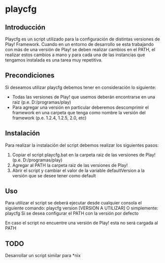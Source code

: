 playcfg
=======

Introducción
------------
Playcfg es un script utilizado para la configuración de distintas versiones de Play! Framework. Cuando en un entorno de desarrollo se esta trabajando con más de una versión de Play! se deben realizar cambios en el PATH, el realizar estos cambios a mano y para cada una de las instancias que tengamos instalada es una tarea muy repetitiva.

Precondiciones
--------------
Si deseamos utilizar playcfg debemos tener en consideración lo siguiente:

* Todas las versiones de Play! que usemos deberán encontrarse en una raiz (p.e. D:/programas/play)
* Para agregar una versión en particular deberemos descomprimir el framework en una carpeta que tenga como nombre la versión del framework (p.e. 1.2.4, 1.2.5, 2.0, etc)

Instalación
-----------
Para realizar la instalación del script debemos realizar los siguientes pasos:
1. Copiar el script playcfg.bat en la carpeta raiz de las versiones de Play! (p.e. D:/programas/play)
2. Agregar al PATH la carpeta raiz de las versiones de Play!
3. Abrir el script y cambiar el valor de la variable defaultVersion a la versión que se desee tener como default

Uso
---
Para utilizar el script se deberá ejecutar desde cualquier consola el siguiente comando:
	playcfg version [VERSION A UTILIZAR]
O simplemente:
	playcfg 
Si se desea configurar el PATH con la versión por defecto

En caso el script no encuentre una versión de Play! esta no será cargada al PATH

TODO
----
Desarrollar un script similar para *nix